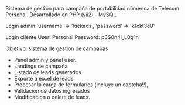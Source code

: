 Sistema de gestión para campaña de portabilidad númerica de Telecom Personal.
Desarrollado en PHP (yii2) - MySQL

Login admin
'username' => 'kickads',
'password' => 'k1ckt3c0'

Login cliente
User: Personal
Password: p3$0n4l_L0g1n

Objetivo: sistema de gestion de campañas
- Panel admin y panel user.
- Landings de campaña 
- Listado de leads generados
- Exporte a excel de leads
- Procesar la carga de formularios (incluye un captcha!!),
- Validación de datos ingresados
- Modificacion o delete de leads.

